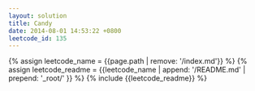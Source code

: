 ```yaml
---
layout: solution
title: Candy
date: 2014-08-01 14:53:22 +0800
leetcode_id: 135
---
```

{% assign leetcode_name = {{page.path | remove: '/index.md'}}  %}
{% assign leetcode_readme = {{leetcode_name | append: '/README.md' | prepend: '_root/' }}  %}
{% include {{leetcode_readme}} %}
